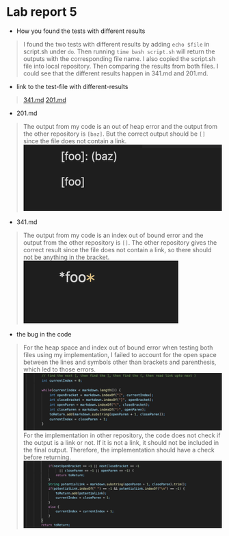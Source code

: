 # Lab report 5

* How you found the tests with different results
> I found the two tests with different results by adding `echo $file` in script.sh under `do`. Then running `time bash script.sh` will return the outputs with the corresponding file name. I also copied the script.sh file into local repository. Then comparing the results from both files. I could see that the different results happen in 341.md and 201.md. 
* link to the test-file with different-results
> [341.md](341.md) [201.md](201.md)
* 201.md
> The output from my code is an out of heap error and the output from the other repository is `[baz]`. But the correct output should be `[]` since the file does not contain a link.  ![image](201output.png)  
* 341.md
> The output from my code is an index out of bound error and the output from the other repository is `[]`. The other repository gives the correct result since the file does not contain a link, so there should not be anything in the bracket.  
![image](341output.png)
* the bug in the code
> For the heap space and index out of bound error when testing both files using my implementation, I failed to account for the open space between the lines and symbols other than brackets and parenthesis, which led to those errors.
![image](buginmycode.png)
For the implementation in other repository, the code does not check if the output is a link or not. If it is not a link, it should not be included in the final output. Therefore, the implementation should have a check before returning.
![image](buginotherrepo.png)

